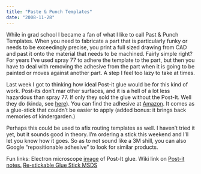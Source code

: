 ```yaml
---
title: "Paste & Punch Templates"
date: "2008-11-28"
---
```


While in grad school I became a fan of what I like to call Past & Punch Templates. When you need to fabricate a part that is particularly funky or needs to be exceedingly precise, you print a full sized drawing from CAD and past it onto the material that needs to be machined. Fairly simple right? For years I’ve used spray 77 to adhere the template to the part, but then you have to deal with removing the adhesive from the part when it is going to be painted or moves against another part. A step I feel too lazy to take at times.

Last week I got to thinking how ideal Post-it glue would be for this kind of work. Post-its don’t mar other surfaces, and it is a hell of a lot less hazardous than spray 77. If only they sold the glue without the Post-It. Well they do (kinda, see [here](http://www.thistothat.com/faq/post-it.shtml)). You can find the adhesive at [Amazon](http://www.amazon.com/Scotch-Restickable-Glue-Stick-0-20/dp/B00006IFBO). It comes as a glue-stick that couldn’t be easier to apply (added bonus: it brings back memories of kindergarden.)

Perhaps this could be used to afix routing templates as well. I haven’t tried it yet, but it sounds good in theory. I’m ordering a stick this weekend and I’ll let you know how it goes. So as to not sound like a 3M shill, you can also Google “repositionable adhesive” to look for similar products.

Fun links: Electron microscope [image](http://www.ncsu.edu/cem/content/html/frames/gallery02/bottomFrameGallery06.htm) of Post-It glue. Wiki link on [Post-it notes.](http://en.wikipedia.org/wiki/Post-it_note) [Re-stickable Glue Stick MSDS](http://multimedia.mmm.com/mws/mediawebserver?ggggggBg1MBRC4vrk43DyppMwSVgAmIHp4Ig1Ou--)
